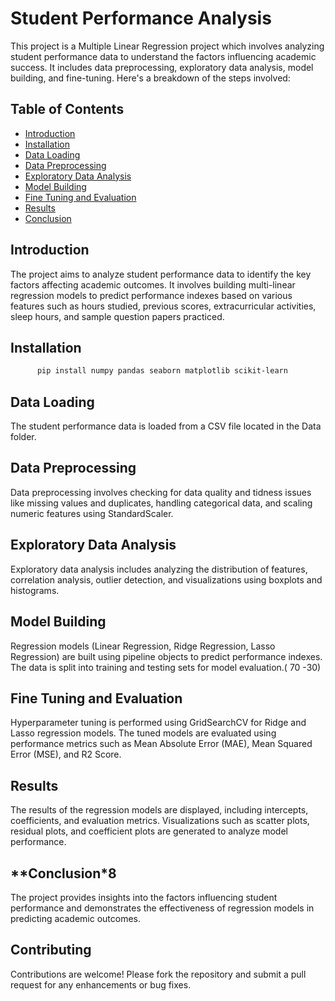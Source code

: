 # Student Performance Analysis

This project is a Multiple Linear Regression project which involves analyzing student performance data to understand the factors influencing academic success. It includes data preprocessing, exploratory data analysis, model building, and fine-tuning. Here's a breakdown of the steps involved:

## Table of Contents

- [Introduction](#introduction)
- [Installation](#installation)
- [Data Loading](#data-loading)
- [Data Preprocessing](#data-preprocessing)
- [Exploratory Data Analysis](#exploratory-data-analysis)
- [Model Building](#model-building)
- [Fine Tuning and Evaluation](#fine-tuning-and-evaluation)
- [Results](#results)
- [Conclusion](#conclusion)

## Introduction

The project aims to analyze student performance data to identify the key factors affecting academic outcomes. It involves building multi-linear regression models to predict performance indexes based on various features such as hours studied, previous scores, extracurricular activities, sleep hours, and sample question papers practiced.

## Installation

```bash
      pip install numpy pandas seaborn matplotlib scikit-learn
```
## **Data Loading**
The student performance data is loaded from a CSV file located in the Data folder.

## **Data Preprocessing**
Data preprocessing involves checking for data quality and tidness issues like  missing values and duplicates, handling categorical data, and scaling numeric features using StandardScaler.

## **Exploratory Data Analysis**
Exploratory data analysis includes analyzing the distribution of features, correlation analysis, outlier detection, and visualizations using boxplots and histograms.

## **Model Building**
Regression models (Linear Regression, Ridge Regression, Lasso Regression) are built using pipeline objects to predict performance indexes. The data is split into training and testing sets for model evaluation.( 70 -30)

## **Fine Tuning and Evaluation**
Hyperparameter tuning is performed using GridSearchCV for Ridge and Lasso regression models. The tuned models are evaluated using performance metrics such as Mean Absolute Error (MAE), Mean Squared Error (MSE), and R2 Score.

## **Results**
The results of the regression models are displayed, including intercepts, coefficients, and evaluation metrics. Visualizations such as scatter plots, residual plots, and coefficient plots are generated to analyze model performance.

## **Conclusion*8
The project provides insights into the factors influencing student performance and demonstrates the effectiveness of regression models in predicting academic outcomes.

## **Contributing**
Contributions are welcome! Please fork the repository and submit a pull request for any enhancements or bug fixes.



